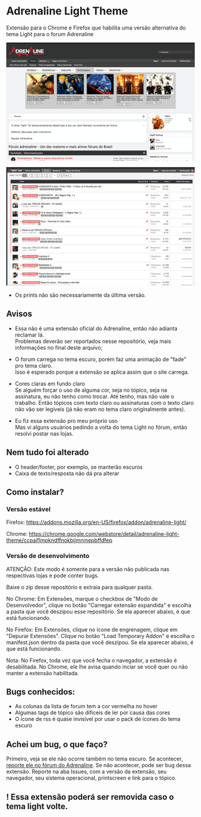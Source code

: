 # Adrenaline Light Theme
Extensão para o Chrome e Firefox que habilita uma versão alternativa do tema Light para o forum Adrenaline

![browser_img](https://raw.githubusercontent.com/AdrianoCahete/AdrenalineLight/master/bin/browser_img.png)

![browser_img2](https://raw.githubusercontent.com/AdrianoCahete/AdrenalineLight/master/bin/browser_img-2.png)

* Os prints não são necessariamente da última versão.


## Avisos
- Essa não é uma extensão oficial do Adrenaline, então não adianta reclamar lá.  
Problemas deverão ser reportados nesse repositório, veja mais informações no final deste arquivo;

- O forum carrega no tema escuro, porém faz uma animação de "fade" pro tema claro.  
Isso é esperado porque a extensão se aplica assim que o site carrega.

- Cores claras em fundo claro  
Se alguém forçar o uso de alguma cor, seja no tópico, seja na assinatura, eu não tenho como trocar. Até tenho, mas não vale o trabalho.
Então tópicos com texto claro  ou assinaturas com o texto claro não vão ser legíveis (já não eram no tema claro originalmente antes).

- Eu fiz essa extensão pro meu próprio uso  
Mas vi alguns usuários pedindo a volta do tema Light no fórum, então resolvi postar nas lojas.

## Nem tudo foi alterado
- O header/footer, por exemplo, se manterão escuros
- Caixa de texto/resposta não dá pra alterar

## Como instalar?

### Versão estável
Firefox: https://addons.mozilla.org/en-US/firefox/addon/adrenaline-light/  

Chrome: https://chrome.google.com/webstore/detail/adrenaline-light-theme/ccpaiflmpkndffnokbijmnmepbffdfep  


### Versão de desenvolvimento

ATENÇÂO: Este modo é somente para a versão não publicada nas respectivas lojas e pode conter bugs.

Baixe o zip desse repositório e extraia para qualquer pasta.

No Chrome: Em Extensões, marque o checkbox de "Modo de Desenvolvedor", clique no botão "Carregar extensão expandida" e escolha a pasta que você deszipou esse repositório.
Se ela aparecer abaixo, é que está funcionando.

No Firefox: Em Extensões, clique no ícone de engrenagem, clique em "Depurar Extensões". Clique no botão "Load Temporary Addon" e escolha o manifest.json dentro da pasta que você deszipou.
Se ela aparecer abaixo, é que está funcionando.

Nota: No Firefox, toda vez que você fecha o navegador, a extensão é desabilitada. No Chrome, ele lhe avisa quando inciar se você quer ou não manter a extensão habilitada.

## Bugs conhecidos:
- As colunas da lista de forum tem a cor vermelha no hover
- Algumas tags de tópico são difíceis de ler por causa das cores
- O ícone de rss é quase invisível por usar o pack de ícones do tema escuro

## Achei um bug, o que faço?
Primeiro, veja se ele não ocorre também no tema escuro. Se acontecer, [reporte ele no fórum do Adrenaline](https://adrenaline.uol.com.br/forum/threads/bugs-do-forum-em-geral-relatem-aqui.363386/).
Se não acontecer, pode ser bug dessa extensão.
Reporte na aba Issues, com a versão da extensão, seu navegador, seu sistema operacional, printscreen e link para o tópico.

## ! Essa extensão poderá ser removida caso o tema light volte.